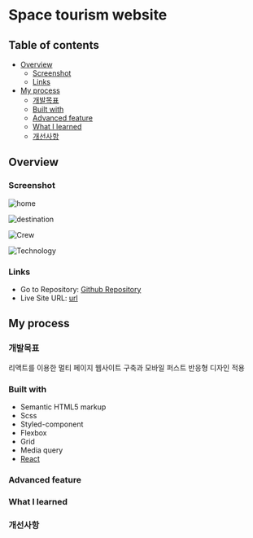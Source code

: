 # Space tourism website

## Table of contents

- [Overview](#overview)
  - [Screenshot](#screenshot)
  - [Links](#links)
- [My process](#my-process)
  - [개발목표](#개발목표)
  - [Built with](#built-with)
  - [Advanced feature](#Advanced-feature)
  - [What I learned](#what-i-learned)
  - [개선사항](#개선사항)

## Overview

### Screenshot

![home](https://user-images.githubusercontent.com/94341508/196621956-588b2914-8551-4b82-a8b8-2ceda69d1537.png)  
  
![destination](https://user-images.githubusercontent.com/94341508/196621990-99dd2b4c-f538-4ec7-a465-25d2607f5b04.png)  
  
![Crew](https://user-images.githubusercontent.com/94341508/196622016-1a5cf4a0-b320-4d60-bf0b-5239ffec2da3.png)  
  
![Technology](https://user-images.githubusercontent.com/94341508/196622032-8a4c0d67-650e-4a7d-b9cd-7f4a820ffe23.png)  
  

### Links

- Go to Repository: [Github Repository]()
- Live Site URL: [url]()

## My process

### 개발목표

리액트를 이용한 멀티 페이지 웹사이트 구축과 모바일 퍼스트 반응형 디자인 적용

### Built with

- Semantic HTML5 markup  
- Scss  
- Styled-component  
- Flexbox  
- Grid  
- Media query  
- [React](https://reactjs.org/)  

### Advanced feature

### What I learned

### 개선사항

